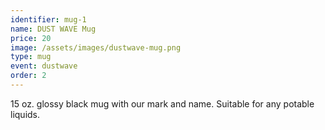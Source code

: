 ```yaml
---
identifier: mug-1
name: DUST WAVE Mug
price: 20
image: /assets/images/dustwave-mug.png
type: mug
event: dustwave
order: 2
---
```

15 oz. glossy black mug with our mark and name. Suitable for any potable liquids.
